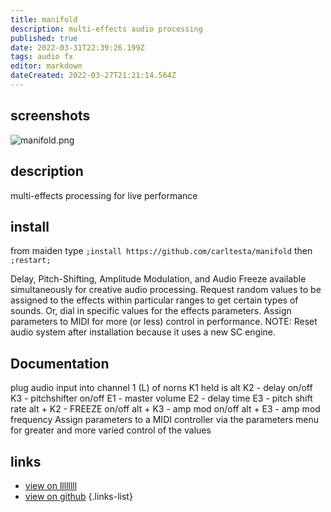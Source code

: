 ```yaml
---
title: manifold
description: multi-effects audio processing
published: true
date: 2022-03-31T22:39:26.199Z
tags: audio fx
editor: markdown
dateCreated: 2022-03-27T21:21:14.564Z
---
```


## screenshots
![manifold.png](/community/carltesta/manifold.png)
## description

multi-effects processing for live performance

## install

from maiden type
`;install https://github.com/carltesta/manifold` then `;restart;`

Delay, Pitch-Shifting, Amplitude Modulation, and Audio Freeze available simultaneously for creative audio processing. Request random values to be assigned to the effects within particular ranges to get certain types of sounds. Or, dial in specific values for the effects parameters. Assign parameters to MIDI for more (or less) control in performance. NOTE: Reset audio system after installation because it uses a new SC engine.

## Documentation
plug audio input into channel 1 (L) of norns
K1 held is alt
K2 - delay on/off
K3 - pitchshifter on/off
E1 - master volume
E2 - delay time
E3 - pitch shift rate
alt + K2 - FREEZE on/off
alt + K3 - amp mod on/off
alt + E3 - amp mod frequency
Assign parameters to a MIDI controller via the parameters menu for greater and more varied control of the values



## links

- [view on llllllll](https://llllllll.co/t/manifold/)
- [view on github](https://github.com/carltesta/manifold)
{.links-list}